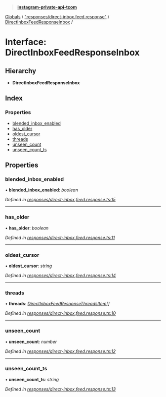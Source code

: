 > **[instagram-private-api-tcom](../README.md)**

[Globals](../README.md) / ["responses/direct-inbox.feed.response"](../modules/_responses_direct_inbox_feed_response_.md) / [DirectInboxFeedResponseInbox](_responses_direct_inbox_feed_response_.directinboxfeedresponseinbox.md) /

# Interface: DirectInboxFeedResponseInbox

## Hierarchy

* **DirectInboxFeedResponseInbox**

## Index

### Properties

* [blended_inbox_enabled](_responses_direct_inbox_feed_response_.directinboxfeedresponseinbox.md#blended_inbox_enabled)
* [has_older](_responses_direct_inbox_feed_response_.directinboxfeedresponseinbox.md#has_older)
* [oldest_cursor](_responses_direct_inbox_feed_response_.directinboxfeedresponseinbox.md#oldest_cursor)
* [threads](_responses_direct_inbox_feed_response_.directinboxfeedresponseinbox.md#threads)
* [unseen_count](_responses_direct_inbox_feed_response_.directinboxfeedresponseinbox.md#unseen_count)
* [unseen_count_ts](_responses_direct_inbox_feed_response_.directinboxfeedresponseinbox.md#unseen_count_ts)

## Properties

###  blended_inbox_enabled

• **blended_inbox_enabled**: *boolean*

*Defined in [responses/direct-inbox.feed.response.ts:15](https://github.com/cuonglnhust/instagram-private-api-tcom/blob/3e16058/src/responses/direct-inbox.feed.response.ts#L15)*

___

###  has_older

• **has_older**: *boolean*

*Defined in [responses/direct-inbox.feed.response.ts:11](https://github.com/cuonglnhust/instagram-private-api-tcom/blob/3e16058/src/responses/direct-inbox.feed.response.ts#L11)*

___

###  oldest_cursor

• **oldest_cursor**: *string*

*Defined in [responses/direct-inbox.feed.response.ts:14](https://github.com/cuonglnhust/instagram-private-api-tcom/blob/3e16058/src/responses/direct-inbox.feed.response.ts#L14)*

___

###  threads

• **threads**: *[DirectInboxFeedResponseThreadsItem](../classes/_responses_direct_inbox_feed_response_.directinboxfeedresponsethreadsitem.md)[]*

*Defined in [responses/direct-inbox.feed.response.ts:10](https://github.com/cuonglnhust/instagram-private-api-tcom/blob/3e16058/src/responses/direct-inbox.feed.response.ts#L10)*

___

###  unseen_count

• **unseen_count**: *number*

*Defined in [responses/direct-inbox.feed.response.ts:12](https://github.com/cuonglnhust/instagram-private-api-tcom/blob/3e16058/src/responses/direct-inbox.feed.response.ts#L12)*

___

###  unseen_count_ts

• **unseen_count_ts**: *string*

*Defined in [responses/direct-inbox.feed.response.ts:13](https://github.com/cuonglnhust/instagram-private-api-tcom/blob/3e16058/src/responses/direct-inbox.feed.response.ts#L13)*